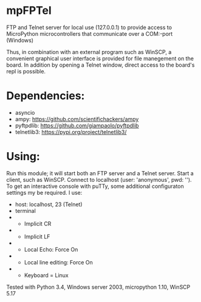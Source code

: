 # mpFPTel
FTP and Telnet server for local use (127.0.0.1) to provide access to MicroPython microcontrollers that communicate over a COM:-port (Windows)

Thus, in combination with an external
program such as WinSCP, a convenient graphical user interface
is provided for file manegement on the board.
In addition by opening a Telnet window, direct access to
the board's repl is possible.


# Dependencies:
*    asyncio
*   ampy:             https://github.com/scientifichackers/ampy
*    pyftpdlib:        https://github.com/giampaolo/pyftpdlib
*    telnetlib3:       https://pypi.org/project/telnetlib3/ 

# Using:
Run this module; it will start both an FTP server and a 
    Telnet server. Start a client, such as WinSCP. 
    Connect to localhost (user: 'anonymous', pwd: '').
    To get an interactive console with puTTy, some additional
    configuraton settings my be required. I use:
- host: localhost, 23 (Telnet)
- terminal
- - Implicit CR
- - Implicit LF
- - Local Echo: Force On
- - Local line editing: Force On 
- - Keyboard = Linux
    
Tested with Python 3.4, Windows server 2003, micropython 1.10, WinSCP 5.17
